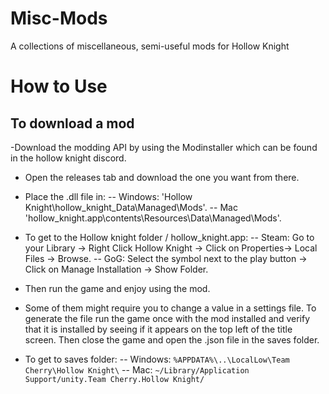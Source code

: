 # Misc-Mods
A collections of miscellaneous, semi-useful mods for Hollow Knight

# How to Use
## To download a mod 
-Download the modding API by using the Modinstaller which can be found in the hollow knight discord.
- Open the releases tab and download the one you want from there.
- Place the .dll file in: 
-- Windows: 'Hollow Knight\hollow_knight_Data\Managed\Mods'.
-- Mac 'hollow_knight.app\contents\Resources\Data\Managed\Mods'.
- To get to the Hollow knight folder / hollow_knight.app:
-- Steam: Go to your Library -> Right Click Hollow Knight -> Click on Properties-> Local Files -> Browse.
-- GoG: Select the symbol next to the play button -> Click on Manage Installation -> Show Folder.
- Then run the game and enjoy using the mod.

- Some of them might require you to change a value in a settings file. To generate the file run the game once with the mod installed and verify that it is installed by seeing if it appears on the top left of the title screen. Then close the game and open the .json file in the saves folder.
- To get to saves folder:
-- Windows: `%APPDATA%\..\LocalLow\Team Cherry\Hollow Knight\`
-- Mac: `~/Library/Application Support/unity.Team Cherry.Hollow Knight/`
